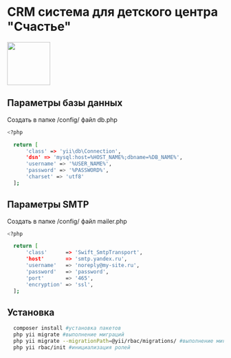 # CRM система для детского центра "Счастье"

<p align="">
    <a href="https://schaste-club.ru" target="_blank">
        <img src="https://schaste-club.ru/images/logo/6.png" height="100px">
    </a>
</p>

## Параметры базы данных
Создать в папке /config/ файл db.php
```bash
<?php

  return [
      'class' => 'yii\db\Connection',
      'dsn' => 'mysql:host=%HOST_NAME%;dbname=%DB_NAME%',
      'username' => '%USER_NAME%',
      'password' => '%PASSWORD%',
      'charset' => 'utf8'
  ];
```

## Параметры SMTP 
Создать в папке /config/ файл mailer.php
```bash
<?php 

  return [
      'class'      => 'Swift_SmtpTransport',
      'host'       => 'smtp.yandex.ru',
      'username'   => 'noreply@my-site.ru',
      'password'   => 'password',
      'port'       => '465',
      'encryption' => 'ssl',
  ];
```

## Установка
```bash
  composer install #установка пакетов
  php yii migrate #выполнение миграций
  php yii migrate --migrationPath=@yii/rbac/migrations/ #выполнение миграций RBAC
  php yii rbac/init #инициализация ролей
```

